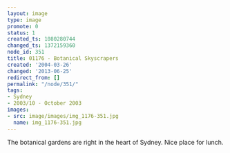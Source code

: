```yaml
---
layout: image
type: image
promote: 0
status: 1
created_ts: 1080280744
changed_ts: 1372159360
node_id: 351
title: 01176 - Botanical Skyscrapers
created: '2004-03-26'
changed: '2013-06-25'
redirect_from: []
permalink: "/node/351/"
tags:
- Sydney
- 2003/10 - October 2003
images:
- src: image/images/img_1176-351.jpg
  name: img_1176-351.jpg
---
```

The botanical gardens are right in the heart of Sydney.  Nice place for lunch.
